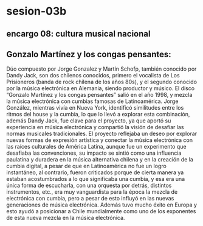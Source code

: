 # sesion-03b
## encargo 08: cultura musical nacional
## Gonzalo Martínez y los congas pensantes:
Dúo compuesto por Jorge Gonzalez y Martín Schofp, también conocido por Dandy Jack, son dos chilenos conocidos, primero el vocalista de Los Prisioneros (banda de rock chilena de los años 80s), y el segundo conocido por la música electrónica en Alemania, siendo productor y músico.
El disco “Gonzalo Martínez y los congas pensantes” salió en el año 1998, y mezcla la música electrónica con cumbias famosas de Latinoamérica.
Jorge González, mientras vivía en Nueva York, identificó similitudes entre los ritmos del house y la cumbia, lo que lo llevó a explorar esta combinación, además Dandy Jack, fue clave para el proyecto, ya que aportó su experiencia en música electrónica y compartió la visión de desafiar las normas musicales tradicionales.
El proyecto reflejaba un deseo por explorar nuevas formas de expresión artística y conectar la música electrónica con las raíces culturales de América Latina, aunque fue un experimento que desafiaba las convenciones, su impacto se sintió como una influencia paulatina y duradera en la música alternativa chilena y en la creación de la cumbia digital, a pesar de que en Latinoamérica no fue un logro instantáneo, al contrario, fueron criticados porque de cierta manera ya estaban acostumbrados a lo que significaba una cumbia,  y esa era una única forma de escucharla, con una orquesta por detrás, distintos instrumentos, etc., era muy vanguardista para la época la mezcla de electrónica con cumbia, pero a pesar de esto influyó en las nuevas generaciones de música electrónica.
Además tuvo mucho éxito en Europa y esto ayudó a posicionar a Chile mundialmente como uno de los exponentes de esta nueva mezcla en la música electrónica.



